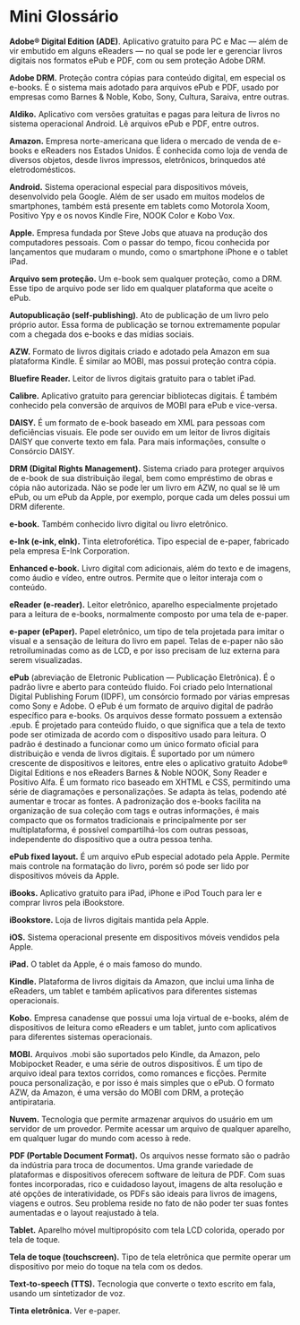 # Mini Glossário

**Adobe® Digital Edition (ADE)**. Aplicativo gratuito para PC e Mac — além de vir embutido em alguns eReaders — no qual se pode ler e gerenciar livros digitais nos formatos ePub e PDF, com ou sem proteção Adobe DRM.

**Adobe DRM.** Proteção contra cópias para conteúdo digital, em especial os e-books. É o sistema mais adotado para arquivos ePub e PDF, usado por empresas como Barnes & Noble, Kobo, Sony, Cultura, Saraiva, entre outras.

**Aldiko.** Aplicativo com versões gratuitas e pagas para leitura de livros no sistema operacional Android. Lê arquivos ePub e PDF, entre outros.

**Amazon.** Empresa norte-americana que lidera o mercado de venda de e-books e eReaders nos Estados Unidos. É conhecida como loja de venda de diversos objetos, desde livros impressos, eletrônicos, brinquedos até eletrodomésticos.

**Android.** Sistema operacional especial para dispositivos móveis, desenvolvido pela Google. Além de ser usado em muitos modelos de smartphones, também está presente em tablets como Motorola Xoom, Positivo Ypy e os novos Kindle Fire, NOOK Color e Kobo Vox.

**Apple.** Empresa fundada por Steve Jobs que atuava na produção dos computadores pessoais. Com o passar do tempo, ficou conhecida por lançamentos que mudaram o mundo, como o smartphone iPhone e o tablet iPad.

**Arquivo sem proteção.** Um e-book sem qualquer proteção, como a DRM. Esse tipo de arquivo pode ser lido em qualquer plataforma que aceite o ePub.

**Autopublicação (self-publishing)**. Ato de publicação de um livro pelo próprio autor. Essa forma de publicação se tornou extremamente popular com a chegada dos e-books e das mídias sociais.

**AZW.** Formato de livros digitais criado e adotado pela Amazon em sua plataforma Kindle. É similar ao MOBI, mas possui proteção contra cópia.

**Bluefire Reader.** Leitor de livros digitais gratuito para o tablet iPad.

**Calibre.** Aplicativo gratuito para gerenciar bibliotecas digitais. É também conhecido pela conversão de arquivos de MOBI para ePub e vice-versa.

**DAISY.** É um formato de e-book baseado em XML para pessoas com deficiências visuais. Ele pode ser ouvido em um leitor de livros digitais DAISY que converte texto em fala. Para mais informações, consulte o Consórcio DAISY.

**DRM (Digital Rights Management).** Sistema criado para proteger arquivos de e-book de sua distribuição ilegal, bem como empréstimo de obras e cópia não autorizada. Não se pode ler um livro em AZW, no qual se lê um ePub, ou um ePub da Apple, por exemplo, porque cada um deles possui um DRM diferente.

**e-book.** Também conhecido livro digital ou livro eletrônico.

**e-Ink (e-ink, eInk).** Tinta eletroforética. Tipo especial de e-paper, fabricado pela empresa E-Ink Corporation.

**Enhanced e-book.** Livro digital com adicionais, além do texto e de imagens, como áudio e vídeo, entre outros. Permite que o leitor interaja com o conteúdo.

**eReader (e-reader).** Leitor eletrônico, aparelho especialmente projetado para a leitura de e-books, normalmente composto por uma tela de e-paper.

**e-paper (ePaper).** Papel eletrônico, um tipo de tela projetada para imitar o visual e a sensação de leitura do livro em papel. Telas de e-paper não são retroiluminadas como as de LCD, e por isso precisam de luz externa para serem visualizadas.

**ePub** (abreviação de Eletronic Publication — Publicação Eletrônica). É o padrão livre e aberto para conteúdo fluido. Foi criado pelo International Digital Publishing Forum (IDPF), um consórcio formado por várias empresas como Sony e Adobe. O ePub é um formato de arquivo digital de padrão específico para e-books. Os arquivos desse formato possuem a extensão .epub. É projetado para conteúdo fluido, o que significa que a tela de texto pode ser otimizada de acordo com o dispositivo usado para leitura. O padrão é destinado a funcionar como um único formato oficial para distribuição e venda de livros digitais. É suportado por um número crescente de dispositivos e leitores, entre eles o aplicativo gratuito Adobe® Digital Editions e nos eReaders Barnes & Noble NOOK, Sony Reader e Positivo Alfa. É um formato rico baseado em XHTML e CSS, permitindo uma série de diagramações e personalizações. Se adapta às telas, podendo até aumentar e trocar as fontes. A padronização dos e-books facilita na organização de sua coleção com tags e outras informações, é mais compacto que os formatos tradicionais e principalmente por ser multiplataforma, é possível compartilhá-los com outras pessoas, independente do dispositivo que a outra pessoa tenha.

**ePub fixed layout.** É um arquivo ePub especial adotado pela Apple. Permite mais controle na formatação do livro, porém só pode ser lido por dispositivos móveis da Apple.

**iBooks.** Aplicativo gratuito para iPad, iPhone e iPod Touch para ler e comprar livros pela iBookstore.

**iBookstore.** Loja de livros digitais mantida pela Apple.

**iOS.** Sistema operacional presente em dispositivos móveis vendidos pela Apple.

**iPad.** O tablet da Apple, é o mais famoso do mundo.

**Kindle.** Plataforma de livros digitais da Amazon, que inclui uma linha de eReaders, um tablet e também aplicativos para diferentes sistemas operacionais.

**Kobo.** Empresa canadense que possui uma loja virtual de e-books, além de dispositivos de leitura como eReaders e um tablet, junto com aplicativos para diferentes sistemas operacionais.

**MOBI.** Arquivos .mobi são suportados pelo Kindle, da Amazon, pelo Mobipocket Reader, e uma série de outros dispositivos. É um tipo de arquivo ideal para textos corridos, como romances e ficções. Permite pouca personalização, e por isso é mais simples que o ePub. O formato AZW, da Amazon, é uma versão do MOBI com DRM, a proteção antipirataria.

**Nuvem.** Tecnologia que permite armazenar arquivos do usuário em um servidor de um provedor. Permite acessar um arquivo de qualquer aparelho, em qualquer lugar do mundo com acesso à rede.

**PDF (Portable Document Format).** Os arquivos nesse formato são o padrão da indústria para troca de documentos. Uma grande variedade de plataformas e dispositivos oferecem software de leitura de PDF. Com suas fontes incorporadas, rico e cuidadoso layout, imagens de alta resolução e até opções de interatividade, os PDFs são ideais para livros de imagens, viagens e outros. Seu problema reside no fato de não poder ter suas fontes aumentadas e o layout reajustado à tela.

**Tablet.** Aparelho móvel multipropósito com tela LCD colorida, operado por tela de toque.

**Tela de toque (touchscreen).** Tipo de tela eletrônica que permite operar um dispositivo por meio do toque na tela com os dedos.

**Text-to-speech (TTS).** Tecnologia que converte o texto escrito em fala, usando um sintetizador de voz.

**Tinta eletrônica.** Ver e-paper.
